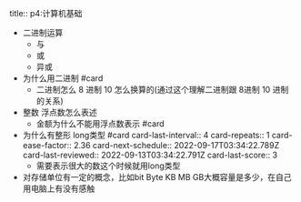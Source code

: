 title:: p4:计算机基础

- 二进制运算
	- 与
	- 或
	- 异或
- 为什么用二进制 #card
	- 二进制怎么 8 进制 10 怎么换算的(通过这个理解二进制跟  8进制 10 进制的关系)
- 整数 浮点数怎么表述
	- 金额为什么不能用浮点数表示 #card
- 为什么有整形  long类型 #card
  card-last-interval:: 4
  card-repeats:: 1
  card-ease-factor:: 2.36
  card-next-schedule:: 2022-09-17T03:34:22.789Z
  card-last-reviewed:: 2022-09-13T03:34:22.791Z
  card-last-score:: 3
	- 需要表示很大的数这个时候就用long类型
- 对存储单位有一定的概念，比如bit Byte  KB MB GB大概容量是多少，在自己用电脑上有没有感触